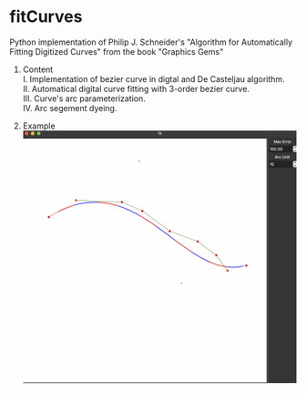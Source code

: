 # fitCurves
Python implementation of Philip J. Schneider's "Algorithm for Automatically Fitting Digitized Curves" from the book "Graphics Gems"
1. Content       
I. Implementation of bezier curve in digtal and  De Casteljau algorithm.    
II. Automatical digital curve fitting with 3-order bezier curve.    
III. Curve's arc parameterization.    
IV. Arc segement dyeing.  

2. Example
![image](demo.png)
